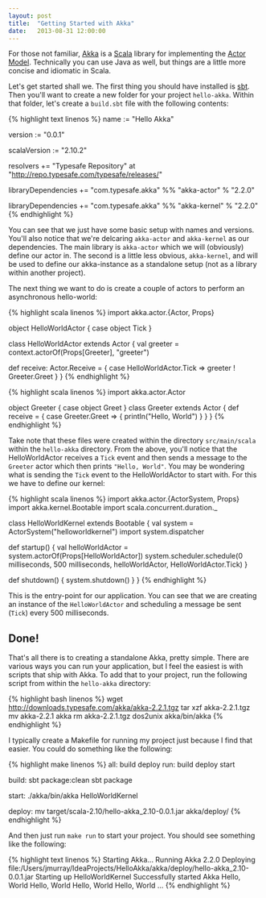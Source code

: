 ```yaml
---
layout: post
title:  "Getting Started with Akka"
date:   2013-08-31 12:00:00
---
```



For those not familiar, [Akka][1] is a [Scala][3] library for implementing the
[Actor Model][2]. Technically you can use Java as well, but things are a little
more concise and idiomatic in Scala.

Let's get started shall we. The first thing you should have installed is [sbt][4].
Then you'll want to create a new folder for your project `hello-akka`. Within that
folder, let's create a `build.sbt` file with the following contents:

<!-- build.sbt gist -->
{% highlight text linenos %}
name := "Hello Akka"
 
version := "0.0.1"
 
scalaVersion := "2.10.2"
 
resolvers += "Typesafe Repository" at "http://repo.typesafe.com/typesafe/releases/"
 
libraryDependencies += "com.typesafe.akka" %% "akka-actor" % "2.2.0"
 
libraryDependencies += "com.typesafe.akka" %% "akka-kernel" % "2.2.0"
{% endhighlight %}

You can see that we just have some basic setup with names and versions. You'll also
notice that we're delcaring `akka-actor` and `akka-kernel` as our dependencies. The
main library is `akka-actor` which we will (obviously) define our actor in. The second
is a little less obvious, `akka-kernel`, and will be used to define our akka-instance
as a standalone setup (not as a library within another project).

The next thing we want to do is create a couple of actors to perform an asynchronous
hello-world:

{% highlight scala linenos %}
import akka.actor.{Actor, Props}
 
object HelloWorldActor {
  case object Tick
}
 
class HelloWorldActor extends Actor {
  val greeter = context.actorOf(Props[Greeter], "greeter")
 
  def receive: Actor.Receive = {
    case HelloWorldActor.Tick => greeter ! Greeter.Greet
  }
}
{% endhighlight %}

{% highlight scala linenos %}
import akka.actor.Actor
 
object Greeter {
  case object Greet
}
class Greeter extends Actor {
  def receive = {
    case Greeter.Greet => {
      println("Hello, World")
    }
  }
}
{% endhighlight %}

Take note that these files were created within the directory `src/main/scala` within
the `hello-akka` directory. From the above, you'll notice that the HelloWorldActor
receives a `Tick` event and then sends a message to the `Greeter` actor which then
prints `"Hello, World"`. You may be wondering what is sending the `Tick` event to the
HelloWorldActor to start with. For this we have to define our kernel:

{% highlight scala linenos %}
import akka.actor.{ActorSystem, Props}
import akka.kernel.Bootable
import scala.concurrent.duration._
 
class HelloWorldKernel extends Bootable {
  val system = ActorSystem("helloworldkernel")
  import system.dispatcher
 
  def startup() {
    val helloWorldActor = system.actorOf(Props[HelloWorldActor])
    system.scheduler.schedule(0 milliseconds,
      500 milliseconds,
      helloWorldActor,
      HelloWorldActor.Tick)
  }
 
  def shutdown() {
    system.shutdown()
  }
}
{% endhighlight %}

This is the entry-point for our application. You can see that we are creating an instance
of the `HelloWorldActor` and scheduling a message be sent (`Tick`) every 500 milliseconds.

## Done!

That's all there is to creating a standalone Akka, pretty simple. There are various ways you
can run your application, but I feel the easiest is with scripts that ship with Akka. To add
that to your project, run the following script from within the `hello-akka` directory:

{% highlight bash linenos %}
wget http://downloads.typesafe.com/akka/akka-2.2.1.tgz
tar xzf akka-2.2.1.tgz
mv akka-2.2.1 akka
rm akka-2.2.1.tgz
dos2unix akka/bin/akka
{% endhighlight %}

I typically create a Makefile for running my project just because I find that easier. You could
do something like the following:

{% highlight make linenos %}
all: build deploy
run: build deploy start
 
build:
  sbt package:clean
  sbt package
 
start:
  ./akka/bin/akka HelloWorldKernel
 
deploy:
  mv target/scala-2.10/hello-akka_2.10-0.0.1.jar akka/deploy/
{% endhighlight %}

And then just run `make run` to start your project. You should see something like the following:

{% highlight text linenos %}
Starting Akka...
Running Akka 2.2.0
Deploying file:/Users/jmurray/IdeaProjects/HelloAkka/akka/deploy/hello-akka_2.10-0.0.1.jar
Starting up HelloWorldKernel
Successfully started Akka
Hello, World
Hello, World
Hello, World
Hello, World
...
{% endhighlight %}



  [1]: http://akka.io
  [2]: http://en.wikipedia.org/wiki/Actor_model
  [3]: http://scala-lang.org
  [4]: http://www.scala-sbt.org/0.12.4/docs/Getting-Started/Setup.html
